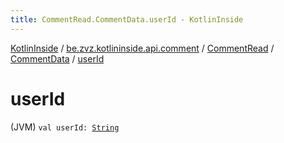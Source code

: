 ```yaml
---
title: CommentRead.CommentData.userId - KotlinInside
---
```


[KotlinInside](../../../index.html) / [be.zvz.kotlininside.api.comment](../../index.html) / [CommentRead](../index.html) / [CommentData](index.html) / [userId](./user-id.html)

# userId

(JVM) `val userId: `[`String`](https://kotlinlang.org/api/latest/jvm/stdlib/kotlin/-string/index.html)